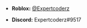 * **Roblox:** [@Expertcoderz](https://www.roblox.com/users/644946329/profile)

* **Discord:** Expertcoderz#9517
